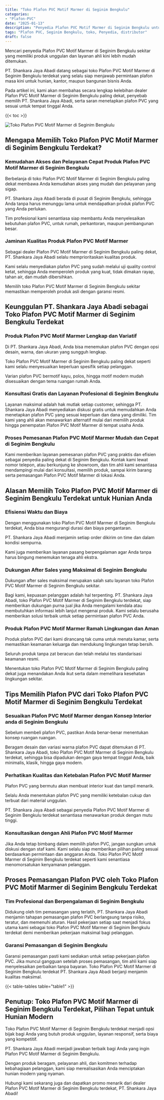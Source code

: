 ```yaml
---
title: "Toko Plafon PVC Motif Marmer di Seginim Bengkulu"
categories: 
- "Plafon-PVC"
date: "2025-01-13"
description: "Penyedia Plafon PVC Motif Marmer di Seginim Bengkulu untuk tempat tinggal, kantor, serta ritel. Produk berkualitas, pilihan motif, warna elegan, dengan jasa instalasi dikerjakan oleh teknisi ahli dan garansi resmi!|Servis penyediaan Plafon PVC Motif Marmer di Seginim Bengkulu untuk kebutuhan tempat tinggal, perkantoran, atau gerai, dengan material terbaik dan instalasi oleh tim profesional dan jaminan resmi.|Solusi Plafon PVC Motif Marmer di Seginim Bengkulu yang terpercaya bagi tempat tinggal, kantor, dan ritel, bersama produk terbaik dan penempatan oleh teknisi ahli serta kepastian resmi.|Penjualan Plafon PVC Motif Marmer di Seginim Bengkulu untuk tempat tinggal, office, dan ritel, beserta material berkualitas dan pemasangan oleh teknisi berpengalaman, lengkap beserta jaminan resmi.}"
tags: "Plafon PVC, Seginim Bengkulu, toko, Penyedia, distributor"
draft: false
---
```


Mencari penyedia Plafon PVC Motif Marmer di Seginim Bengkulu sekitar yang memiliki produk unggulan dan layanan ahli kini lebih mudah ditemukan.

PT. Shankara Jaya Abadi datang sebagai toko Plafon PVC Motif Marmer di Seginim Bengkulu terdekat yang selalu siap menjawab permintaan plafon masa kini untuk hunian, kantor, maupun bangunan bisnis Anda.

Pada artikel ini, kami akan membahas secara lengkap kelebihan dealer Plafon PVC Motif Marmer di Seginim Bengkulu paling dekat, penyebab memilih PT. Shankara Jaya Abadi, serta saran menetapkan plafon PVC yang sesuai untuk tempat tinggal Anda.

{{< toc >}}

![Toko Plafon PVC Motif Marmer di Seginim Bengkulu](/images/Plafon-PVC/Toko-Plafon-PVC-Motif-Marmer-di-Seginim-Bengkulu.png)


## Mengapa Memilih Toko Plafon PVC Motif Marmer di Seginim Bengkulu Terdekat?

### Kemudahan Akses dan Pelayanan Cepat Produk Plafon PVC Motif Marmer di Seginim Bengkulu

Berbelanja di toko Plafon PVC Motif Marmer di Seginim Bengkulu paling dekat membawa Anda kemudahan akses yang mudah dan pelayanan yang sigap.

PT. Shankara Jaya Abadi berada di pusat di Seginim Bengkulu, sehingga Anda tanpa harus menunggu lama untuk mendapatkan produk plafon PVC yang Anda perlukan.

Tim profesional kami senantiasa siap membantu Anda menyelesaikan kebutuhan plafon PVC, untuk rumah, perkantoran, maupun pembangunan besar.

### Jaminan Kualitas Produk Plafon PVC Motif Marmer

Sebagai dealer Plafon PVC Motif Marmer di Seginim Bengkulu paling dekat, PT. Shankara Jaya Abadi selalu memprioritaskan kualitas produk.

Kami selalu menyediakan plafon PVC yang sudah melalui uji quality control ketat, sehingga Anda memperoleh produk yang kuat, tidak dimakan rayap, tahan air, dan mudah dibersihkan.

Memilih toko Plafon PVC Motif Marmer di Seginim Bengkulu sekitar memastikan memperoleh produk asli dengan garansi resmi.

## Keunggulan PT. Shankara Jaya Abadi sebagai Toko Plafon PVC Motif Marmer di Seginim Bengkulu Terdekat

### Produk Plafon PVC Motif Marmer Lengkap dan Variatif

Di PT. Shankara Jaya Abadi, Anda bisa menemukan plafon PVC dengan opsi desain, warna, dan ukuran yang sungguh lengkap.

Toko Plafon PVC Motif Marmer di Seginim Bengkulu paling dekat seperti kami selalu menyesuaikan keperluan spesifik setiap pelanggan.

Varian plafon PVC bermotif kayu, polos, hingga motif modern mudah disesuaikan dengan tema ruangan rumah Anda.

### Konsultasi Gratis dan Layanan Profesional di Seginim Bengkulu

Layanan maksimal adalah hak mutlak setiap customer, sehingga PT. Shankara Jaya Abadi menyediakan diskusi gratis untuk memudahkan Anda menetapkan plafon PVC yang sesuai keperluan dan dana yang dimiliki. Tim kami yang ahli akan menawarkan alternatif mulai dari memilih produk hingga penempatan Plafon PVC Motif Marmer di tempat usaha Anda.

### Proses Pemesanan Plafon PVC Motif Marmer Mudah dan Cepat di Seginim Bengkulu

Kami memberikan layanan pemesanan plafon PVC yang praktis dan efisien sebagai penyedia paling dekat di Seginim Bengkulu. Kontak kami lewat nomor telepon, atau berkunjung ke showroom, dan tim ahli kami senantiasa mendampingi mulai dari konsultasi, memilih produk, sampai kirim barang serta pemasangan Plafon PVC Motif Marmer di lokasi Anda.

## Alasan Memilih Toko Plafon PVC Motif Marmer di Seginim Bengkulu Terdekat untuk Hunian Anda

### Efisiensi Waktu dan Biaya

Dengan menggunakan toko Plafon PVC Motif Marmer di Seginim Bengkulu terdekat, Anda bisa mengurangi durasi dan biaya pengantaran.

PT. Shankara Jaya Abadi menjamin setiap order dikirim on time dan dalam kondisi sempurna.

Kami juga memberikan layanan pasang berpengalaman agar Anda tanpa harus bingung menemukan tenaga ahli ekstra.

### Dukungan After Sales yang Maksimal di Seginim Bengkulu

Dukungan after sales maksimal merupakan salah satu layanan toko Plafon PVC Motif Marmer di Seginim Bengkulu sekitar.

Bagi kami, kepuasan pelanggan adalah hal terpenting. PT. Shankara Jaya Abadi, toko Plafon PVC Motif Marmer di Seginim Bengkulu terdekat, siap memberikan dukungan purna jual jika Anda mengalami kendala atau membutuhkan informasi lebih lanjut mengenai produk. Kami selalu berusaha memberikan solusi terbaik untuk setiap permintaan plafon PVC Anda.

### Produk Plafon PVC Motif Marmer Ramah Lingkungan dan Aman

Produk plafon PVC dari kami dirancang tak cuma untuk menata kamar, serta memastikan keamanan keluarga dan mendukung lingkungan tetap bersih.

Seluruh produk tanpa zat beracun dan telah melalui tes standarisasi keamanan resmi.

Menentukan toko Plafon PVC Motif Marmer di Seginim Bengkulu paling dekat juga menandakan Anda ikut serta dalam memelihara kesehatan lingkungan sekitar.

## Tips Memilih Plafon PVC dari Toko Plafon PVC Motif Marmer di Seginim Bengkulu Terdekat

### Sesuaikan Plafon PVC Motif Marmer dengan Konsep Interior anda di Seginim Bengkulu

Sebelum membeli plafon PVC, pastikan Anda benar-benar menentukan konsep ruangan ruangan.

Beragam desain dan variasi warna plafon PVC dapat ditemukan di PT. Shankara Jaya Abadi, toko Plafon PVC Motif Marmer di Seginim Bengkulu terdekat, sehingga bisa dipadukan dengan gaya tempat tinggal Anda, baik minimalis, klasik, hingga gaya modern.

### Perhatikan Kualitas dan Ketebalan Plafon PVC Motif Marmer

Plafon PVC yang bermutu akan membuat interior kuat dan tampil menarik.

Selalu Anda menentukan plafon PVC yang memiliki ketebalan cukup dan terbuat dari material unggulan.

PT. Shankara Jaya Abadi sebagai penyedia Plafon PVC Motif Marmer di Seginim Bengkulu terdekat senantiasa menawarkan produk dengan mutu tinggi.

### Konsultasikan dengan Ahli Plafon PVC Motif Marmer

Jika Anda tetap bimbang dalam memilih plafon PVC, jangan sungkan untuk diskusi dengan staf kami. Kami selalu siap memberikan pilihan paling sesuai berdasarkan permintaan dan anggaran Anda. Toko Plafon PVC Motif Marmer di Seginim Bengkulu terdekat seperti kami senantiasa menomorsatukan kenyamanan pelanggan.

## Proses Pemasangan Plafon PVC oleh Toko Plafon PVC Motif Marmer di Seginim Bengkulu Terdekat

### Tim Profesional dan Berpengalaman di Seginim Bengkulu

Didukung oleh tim pemasangan yang terlatih, PT. Shankara Jaya Abadi menjamin tahapan pemasangan plafon PVC berlangsung tanpa risiko, teratur, dan memenuhi aturan. Hasil pekerjaan setiap saat menjadi fokus utama kami sebagai toko Plafon PVC Motif Marmer di Seginim Bengkulu terdekat demi memberikan pekerjaan maksimal bagi pelanggan.

### Garansi Pemasangan di Seginim Bengkulu

Garansi pemasangan pasti kami sediakan untuk setiap pekerjaan plafon PVC. Jika muncul gangguan setelah proses pemasangan, tim ahli kami siap menyelesaikan perbaikan tanpa bayaran. Toko Plafon PVC Motif Marmer di Seginim Bengkulu terdekat PT. Shankara Jaya Abadi berjanji menjamin kualitas maksimal.

{{< table-tables table="table1" >}}

## Penutup: Toko Plafon PVC Motif Marmer di Seginim Bengkulu Terdekat, Pilihan Tepat untuk Hunian Modern

Toko Plafon PVC Motif Marmer di Seginim Bengkulu terdekat menjadi opsi bijak bagi Anda yang butuh produk unggulan, layanan responsif, serta biaya yang kompetitif.

PT. Shankara Jaya Abadi menjadi jawaban terbaik bagi Anda yang ingin Plafon PVC Motif Marmer di Seginim Bengkulu.

Dengan produk beragam, pelayanan ahli, dan komitmen terhadap kebahagiaan pelanggan, kami siap merealisasikan Anda menciptakan hunian modern yang nyaman.

Hubungi kami sekarang juga dan dapatkan promo menarik dari dealer Plafon PVC Motif Marmer di Seginim Bengkulu terdekat, PT. Shankara Jaya Abadi!